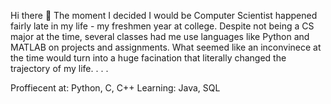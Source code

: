 Hi there 👋
The moment I decided I would be Computer Scientist happened fairly late in my life - my freshmen year at college. Despite not being a CS major at the time, several classes had me use languages like Python and MATLAB on projects and assignments. What seemed like an inconvinece at the time would turn into a huge facination that literally changed the trajectory of my life.
. . .

Proffiecent at: Python, C, C++
Learning: Java, SQL

<!--
**agome277/agome277** is a ✨ _special_ ✨ repository because its `README.md` (this file) appears on your GitHub profile.

Here are some ideas to get you started:

- 🔭 I’m currently working on ...
- 🌱 I’m currently learning ...
- 👯 I’m looking to collaborate on ...
- 🤔 I’m looking for help with ...
- 💬 Ask me about ...
- 📫 How to reach me: ...
- 😄 Pronouns: ...
- ⚡ Fun fact: ...
-->
